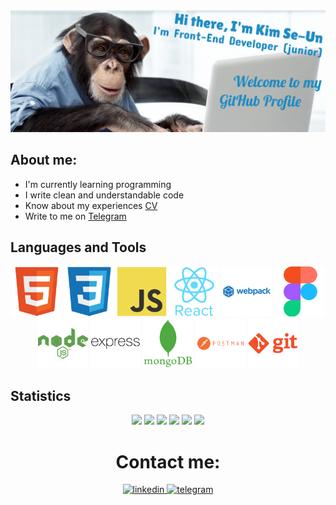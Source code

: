<img src="./image/header.png" alt="theme">

## About me: 
* I'm currently learning programming
* I write clean and understandable code
* Know about my experiences [CV](https://spb.hh.ru/resume/a8076163ff0ce127950039ed1f5852746e4b6c)
* Write to me on [Telegram](https://t.me/skim1994)

## Languages and Tools
<div id="images" align="center">
  <img src="./image/html5-original.svg" alt="html" width="80" height="80">
  <img src="./image/css3-original.svg" alt="css" width="80" height="80">
  <img src="./image/javascript-original.svg" alt="js" width="80" height="80">
  <img src="./image/react-original-wordmark.svg" alt="react" width="80" height="80">
  <img src="./image/webpack-plain-wordmark.svg" alt="webpack" width="80" height="80">
  <img src="./image/figma-original.svg" alt="figma" width="80" height="80">
  <img src="./image/nodejs-plain-wordmark.svg" alt="node.js" width="80" height="80">
  <img src="./image/express-original-wordmark.svg" alt="express" width="80" height="80">
  <img src="./image/mongodb-plain-wordmark.svg" alt="mongoDB" width="80" height="80">
  <img src="./image/postman-plain-wordmark.svg" alt="postman" width="80" height="80">
  <img src="./image/git-plain-wordmark.svg" alt="git" width="80" height="80">
</div>

## Statistics
<div align="center">

![](http://github-profile-summary-cards.vercel.app/api/cards/profile-details?username=Se-Un&theme=github_dark)
![](http://github-profile-summary-cards.vercel.app/api/cards/repos-per-language?username=Se-Un&theme=github_dark)
![](http://github-profile-summary-cards.vercel.app/api/cards/most-commit-language?username=Se-Un&theme=github_dark)
![](https://github-profile-summary-cards.vercel.app/api/cards/stats?username=Se-Un&theme=github_dark)
![](http://github-profile-summary-cards.vercel.app/api/cards/productive-time?username=Se-Un&theme=github_dark&utcOffset=8)
![](https://www.codewars.com/users/Se-Un/badges/large)

</div>


<div id="contacts" align="center">
  <h1>Contact me:</h1>
  <a href="https://www.linkedin.com/in/se-un-kim-278542215/">
    <img src="https://shields.io./badge/Linkedin-skyblue?style=for-the-badge&logo=linkedin&logoColor=white&color=blue" alt="linkedin">
  </a>
  <a href="https://t.me/skim1994">
    <img src="https://shields.io./badge/Telegram-skyblue?style=for-the-badge&logo=Telegram&logoColor=white&color=blue" alt="telegram">
  </a>
</div>